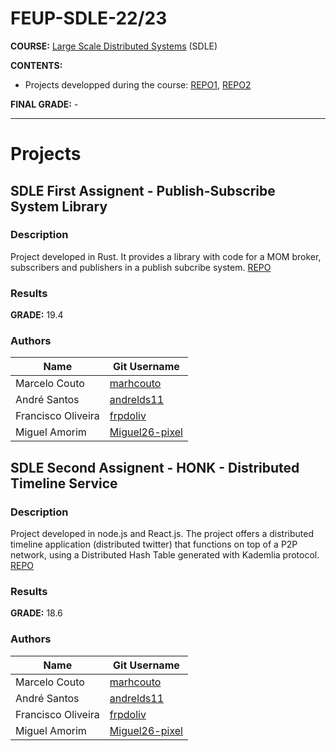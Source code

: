 # FEUP-SDLE-22/23

**COURSE:** [Large Scale Distributed Systems](https://sigarra.up.pt/feup/pt/ucurr_geral.ficha_uc_view?pv_ocorrencia_id=501934) (SDLE)

**CONTENTS:** 
- Projects developped during the course: [REPO1](https://github.com/marhcouto/reliable-pub-sub), [REPO2](https://github.com/marhcouto/distributed-timeline-service)

**FINAL GRADE:** -

------

# Projects

## SDLE First Assignent - Publish-Subscribe System Library

### Description
Project developed in Rust. It provides a library with code for a MOM broker, subscribers and publishers in a publish subcribe system.
[REPO](https://github.com/marhcouto/reliable-pub-sub)

### Results
**GRADE:** 19.4

### Authors

Name | Git Username |
-----|--------------|
Marcelo Couto | [marhcouto](https://github.com/marhcouto)
André Santos | [andrelds11](https://github.com/andrelds11)
Francisco Oliveira | [frpdoliv](https://github.com/frpdoliv)
Miguel Amorim | [Miguel26-pixel](https://github.com/Miguel26-pixel)


## SDLE Second Assignent - HONK - Distributed Timeline Service

### Description

Project developed in node.js and React.js. The project offers a distributed timeline application (distributed twitter) that functions on top of a P2P network, using a Distributed Hash Table generated with Kademlia protocol. 
[REPO](https://github.com/marhcouto/distributed-timeline-service)

### Results

**GRADE:** 18.6

### Authors

| Name               | Git Username                                        |
| ------------------ | --------------------------------------------------- |
| Marcelo Couto      | [marhcouto](https://github.com/marhcouto)           |
| André Santos       | [andrelds11](https://github.com/andrelds11)         |
| Francisco Oliveira | [frpdoliv](https://github.com/frpdoliv)             |
| Miguel Amorim      | [Miguel26-pixel](https://github.com/Miguel26-pixel) |
